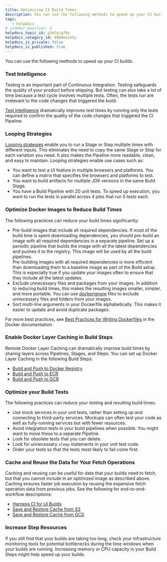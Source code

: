 ```yaml
---
title: Optimizing CI Build Times
description: You can use the following methods to speed up your CI builds. Test Intelligence. Testing is an important part of Continuous Integration. Testing safeguards the quality of your product before shipping…
tags: 
   - helpDocs
# sidebar_position: 2
helpdocs_topic_id: g3m7pjq79y
helpdocs_category_id: 99m8m1s55y
helpdocs_is_private: false
helpdocs_is_published: true
---
```


You can use the following methods to speed up your CI builds.

### Test Intelligence

Testing is an important part of Continuous Integration. Testing safeguards the quality of your product before shipping. But testing can also take a lot of time because a test cycle involves multiple tests. Often, the tests run are irrelevant to the code changes that triggered the build.

[Test Intelligence](../ci-quickstarts/test-intelligence-concepts.md) dramatically improves test times by running only the tests required to confirm the quality of the code changes that triggered the CI Pipeline. 

### Looping Strategies

[Looping strategies](../../platform/8_Pipelines/looping-strategies-matrix-repeat-and-parallelism.md) enable you to run a Stage or Step multiple times with different inputs. This eliminates the need to copy the same Stage or Step for each variation you need. It also makes the Pipeline more readable, clean, and easy to maintain. Looping strategies enable use cases such as:

* You want to test a UI feature in multiple browsers and platforms. You can define a matrix that specifies the browsers and platforms to test.
* You want to build artifacts for multiple JDK versions in the same Build Stage.
* You have a Build Pipeline with 20 unit tests. To speed up execution, you want to run the tests in parallel across 4 jobs that run 5 tests each.

### Optimize Docker Images to Reduce Build Times

The following practices can reduce your build times significantly: 

* Pre-build images that include all required dependencies. If most of the build time is spent downloading dependencies, you should pre-build an image with all required dependencies in a separate pipeline. Set up a periodic pipeline that builds the image with all the latest dependencies and pushes it to the registry. This image will be used by all the build pipelines.  
Pre-building images with all required dependencies is more efficient than downloading them to a baseline image as part of the Build setup. This is especially true if you update your images often to ensure that they include all the latest updates.
* Exclude unnecessary files and packages from your images. In addition to reducing build times, this makes the resulting images smaller, simpler, and more portable. You can use [dockerignore](https://docs.docker.com/engine/reference/builder/#dockerignore-file) files to exclude unnecessary files and folders from your images.
* Sort multi-line arguments in your Dockerfile alphabetically. This makes it easier to update and avoid duplicate packages.

For more best practices, see [Best Practices for Writing Dockerfiles](https://docs.docker.com/develop/develop-images/dockerfile_best-practices/) in the Docker documentation.

### Enable Docker Layer Caching in Build Steps

Remote Docker Layer Caching can dramatically improve build times by sharing layers across Pipelines, Stages, and Steps. You can set up Docker Layer Caching in the following Build Steps:

* [Build and Push to Docker Registry](../ci-technical-reference/build-and-push-to-docker-hub-step-settings.md)
* [Build and Push to ECR](../ci-technical-reference/build-and-push-to-ecr-step-settings.md)
* [Build and Push to GCR](../ci-technical-reference/build-and-push-to-gcr-step-settings.md)

### Optimize your Build Tests

The following practices can reduce your testing and resulting build times:

* Use mock services in your unit tests, rather than setting up and connecting to third-party services. Mockups can often test your code as well as fully-running services but with fewer resources.
* Avoid integration tests in your build pipelines when possible. You might want to move these to a separate Pipeline.
* Look for obsolete tests that you can delete.
* Look for unnecessary `sleep` statements in your unit test code.
* Order your tests so that the tests most likely to fail come first.

### Cache and Reuse the Data for Your Fetch Operations

Caching and reusing can be useful for data that your builds need to fetch, but that you cannot include in an optimized image as described above. Caching ensures faster job execution by reusing the expensive fetch operation data from previous jobs. See the following for end-to-end-workflow descriptions:  

* [Harness CI for UI Builds](https://harness.io/blog/continuous-integration/harness-cie-ui-builds/)
* [Save and Restore Cache from S3](../use-ci/caching-ci-data/saving-cache.md)
* [Save and Restore Cache from GCS](../use-ci/caching-ci-data/save-cache-in-gcs.md)

### Increase Step Resources

If you still find that your builds are taking too long, check your infrastructure monitoring tools for potential bottlenecks during the time windows when your builds are running. Increasing memory or CPU capacity in your Build Steps might help speed up your builds. 

